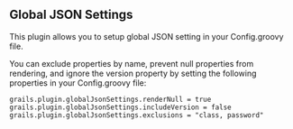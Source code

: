 ## Global JSON Settings

This plugin allows you to setup global JSON setting in your Config.groovy file.

You can exclude properties by name, prevent null properties from rendering, and ignore the version property by setting the following properties in your Config.groovy file:

```
grails.plugin.globalJsonSettings.renderNull = true
grails.plugin.globalJsonSettings.includeVersion = false
grails.plugin.globalJsonSettings.exclusions = "class, password"
```
